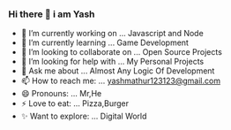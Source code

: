 ### Hi there 👋 i am Yash

- 🔭 I’m currently working on ... Javascript and Node
- 🌱 I’m currently learning ...   Game Development
- 👯 I’m looking to collaborate on ...   Open Source Projects
- 🤔 I’m looking for help with ... My Personal Projects
- 💬 Ask me about ...   Almost Any Logic Of Development
- 📫 How to reach me: ...   yashmathur123123@gmail.com
- 😄 Pronouns: ...   Mr,He
- ⚡ Love to eat: ...  Pizza,Burger
- ✨ Want to explore: ... Digital World


